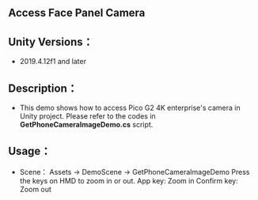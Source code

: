 
## Access Face Panel Camera

## Unity Versions：
- 2019.4.12f1 and later

## Description：

- This demo shows how to access Pico G2 4K enterprise's camera in Unity project. Please refer to the codes in **GetPhoneCameraImageDemo.cs** script.

## Usage：
- Scene： Assets -> DemoScene -> GetPhoneCameraImageDemo
Press the keys on HMD to zoom in or out.
App key: Zoom in
Confirm key: Zoom out
